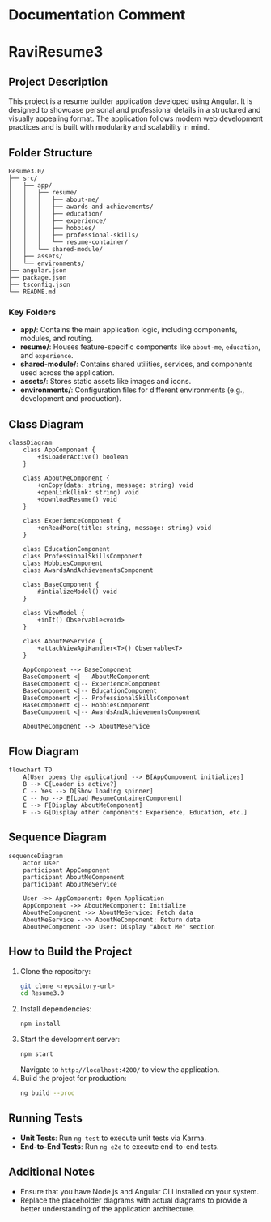 # Documentation Comment

# RaviResume3

## Project Description
This project is a resume builder application developed using Angular. It is designed to showcase personal and professional details in a structured and visually appealing format. The application follows modern web development practices and is built with modularity and scalability in mind.

## Folder Structure
```
Resume3.0/
├── src/
│   ├── app/
│   │   ├── resume/
│   │   │   ├── about-me/
│   │   │   ├── awards-and-achievements/
│   │   │   ├── education/
│   │   │   ├── experience/
│   │   │   ├── hobbies/
│   │   │   ├── professional-skills/
│   │   │   └── resume-container/
│   │   └── shared-module/
│   ├── assets/
│   └── environments/
├── angular.json
├── package.json
├── tsconfig.json
└── README.md
```

### Key Folders
- **app/**: Contains the main application logic, including components, modules, and routing.
- **resume/**: Houses feature-specific components like `about-me`, `education`, and `experience`.
- **shared-module/**: Contains shared utilities, services, and components used across the application.
- **assets/**: Stores static assets like images and icons.
- **environments/**: Configuration files for different environments (e.g., development and production).

## Class Diagram
```mermaid
classDiagram
    class AppComponent {
        +isLoaderActive() boolean
    }

    class AboutMeComponent {
        +onCopy(data: string, message: string) void
        +openLink(link: string) void
        +downloadResume() void
    }

    class ExperienceComponent {
        +onReadMore(title: string, message: string) void
    }

    class EducationComponent
    class ProfessionalSkillsComponent
    class HobbiesComponent
    class AwardsAndAchievementsComponent

    class BaseComponent {
        #intializeModel() void
    }

    class ViewModel {
        +inIt() Observable<void>
    }

    class AboutMeService {
        +attachViewApiHandler<T>() Observable<T>
    }

    AppComponent --> BaseComponent
    BaseComponent <|-- AboutMeComponent
    BaseComponent <|-- ExperienceComponent
    BaseComponent <|-- EducationComponent
    BaseComponent <|-- ProfessionalSkillsComponent
    BaseComponent <|-- HobbiesComponent
    BaseComponent <|-- AwardsAndAchievementsComponent

    AboutMeComponent --> AboutMeService
```

## Flow Diagram
```mermaid
flowchart TD
    A[User opens the application] --> B[AppComponent initializes]
    B --> C{Loader is active?}
    C -- Yes --> D[Show loading spinner]
    C -- No --> E[Load ResumeContainerComponent]
    E --> F[Display AboutMeComponent]
    F --> G[Display other components: Experience, Education, etc.]
```

## Sequence Diagram
```mermaid
sequenceDiagram
    actor User
    participant AppComponent
    participant AboutMeComponent
    participant AboutMeService

    User ->> AppComponent: Open Application
    AppComponent ->> AboutMeComponent: Initialize
    AboutMeComponent ->> AboutMeService: Fetch data
    AboutMeService -->> AboutMeComponent: Return data
    AboutMeComponent ->> User: Display "About Me" section
```

## How to Build the Project
1. Clone the repository:
   ```bash
   git clone <repository-url>
   cd Resume3.0
   ```
2. Install dependencies:
   ```bash
   npm install
   ```
3. Start the development server:
   ```bash
   npm start
   ```
   Navigate to `http://localhost:4200/` to view the application.
4. Build the project for production:
   ```bash
   ng build --prod
   ```

## Running Tests
- **Unit Tests**: Run `ng test` to execute unit tests via Karma.
- **End-to-End Tests**: Run `ng e2e` to execute end-to-end tests.

## Additional Notes
- Ensure that you have Node.js and Angular CLI installed on your system.
- Replace the placeholder diagrams with actual diagrams to provide a better understanding of the application architecture.